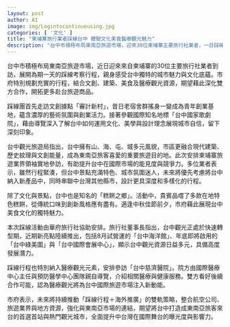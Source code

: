 ```yaml
---
layout: post
author: AI
image: img/Logintocontinueusing.jpg
categories: [ '文化' ]
title: "柬埔寨旅行業者踩線台中 體驗文化美食醫療觀光魅力"  
description: "台中市積極布局東南亞旅遊市場，迎來30位柬埔寨主要旅行社業者，一日踩線行程涵蓋文創、建築、美食及醫療觀光，深化合作促進赴台旅遊商品開發，展現城市多元魅力與國際競爭力。"  "
---
```

台中市積極布局東南亞旅遊市場，近日迎來來自柬埔寨的30位主要旅行社業者到訪，展開為期一天的踩線考察行程，親身感受台中獨特的城市魅力與文化底蘊。市府特別規劃充實的行程，結合文創、建築、美食及醫療觀光資源，期望藉此深化雙方合作，開拓更多赴台旅遊商品。  

踩線團首先走訪文創據點「審計新村」，昔日老宿舍群搖身一變成為青年創業基地，蘊含濃厚的藝術氛圍與創業活力。接著參觀國際知名地標「台中國家歌劇院」，藉由導覽深入了解台中如何運用文化、美學與設計理念展現城市自信，留下深刻印象。  

台中觀光旅遊局指出，台中擁有山、海、屯、城多元風貌，市區更融合現代建築、歷史紋理與文創能量，成為東南亞旅客喜愛的重要旅遊目的地。此次安排柬埔寨旅遊業界領袖實地參訪，有助提升台中在國際市場的能見度與競爭力。多位業者表示，雖然行程緊湊，但台中景點充滿特色、城市氛圍迷人，未來將優先考慮將台中納入新產品中，同時串聯中台灣其他縣市，設計更具深度和多樣化的行程。  

除了文化與景點，台中也是知名的「糕餅之鄉」。活動中，貴賓品嚐了多款在地特色糕餅，從傳統口味到創新風格應有盡有。適逢中秋佳節前夕，市府藉此展現台中美食文化的獨特魅力。  

本次踩線活動由華府旅行社協助安排。旅行社董事長指出，台中觀光正處於快速轉型期，近期新亮點陸續推出，包括8月試營運的「台中海洋館」、年底即將啟用的「台中綠美圖」與「台中國際會展中心」，顯示台中觀光資源日益多元，具備高度發展潛力。  

踩線行程也特別納入醫療觀光元素，安排參訪「台中慈濟醫院」。院方由國際醫療中心主任與預防醫學中心團隊親自導覽，介紹相關醫療與健康服務。雙方看好後續合作可能，認為醫療觀光將為台中國際旅遊市場注入新動能。  

市府表示，未來將持續推動「踩線行程＋海外推廣」的雙軌策略，整合航空公司、旅遊業界與地方資源，強化與東南亞市場的連結，期望將台中打造成東南亞旅客來台的首選首站與熱門觀光城市，全面提升中台灣在國際舞台的曝光度與影響力。  